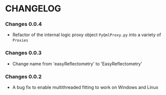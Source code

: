 # CHANGELOG

### Changes 0.0.4

- Refactor of the internal logic proxy object `PyQmlProxy.py` into a variety of `Proxies`

### Changes 0.0.3

- Change name from 'easyReflectometry' to 'EasyReflectometry'

### Changes 0.0.2

- A bug fix to enable multithreaded fitting to work on Windows and Linux
